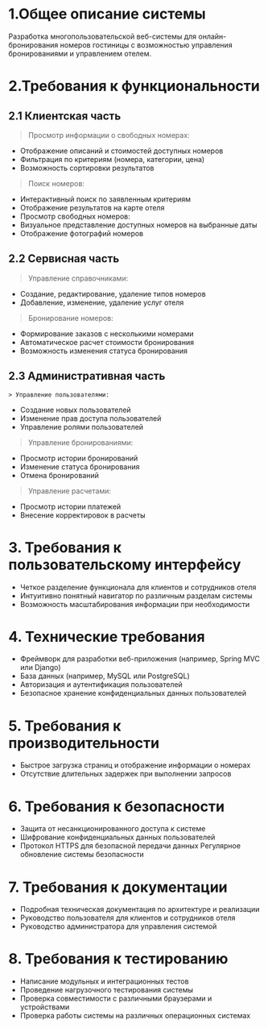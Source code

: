 # 1.Общее описание системы
   Разработка многопользовательской веб-системы для онлайн-бронирования номеров гостиницы с возможностью управления бронированиями и управлением отелем.
# 2.Требования к функциональности
## 2.1 Клиентская часть
 >  Просмотр информации о свободных номерах:
  
 - Отображение описаний и стоимостей доступных номеров
 - Фильтрация по критериям (номера, категории, цена)
- Возможность сортировки результатов
>   Поиск номеров:

  - Интерактивный поиск по заявленным критериям
  - Отображение результатов на карте отеля
  - Просмотр свободных номеров:
  - Визуальное представление доступных номеров на выбранные даты
  - Отображение фотографий номеров
   ## 2.2 Сервисная часть
>   Управление справочниками:
 
  - Создание, редактирование, удаление типов номеров
  - Добавление, изменение, удаление услуг отеля
  > Бронирование номеров:
  
  - Формирование заказов с несколькими номерами
  - Автоматическое расчет стоимости бронирования
  - Возможность изменения статуса бронирования
   ## 2.3 Административная часть
    > Управление пользователями:
   - Создание новых пользователей
   - Изменение прав доступа пользователей
   - Управление ролями пользователей
   > Управление бронированиями:
   - Просмотр истории бронирований
   - Изменение статуса бронирования
   -  Отмена бронирований
   > Управление расчетами:
  - Просмотр истории платежей
  - Внесение корректировок в расчеты

# 3. Требования к пользовательскому интерфейсу
  
- Четкое разделение функционала для клиентов и сотрудников отеля
- Интуитивно понятный навигатор по различным разделам системы
- Возможность масштабирования информации при необходимости
# 4. Технические требования
  - Фреймворк для разработки веб-приложения (например, Spring MVC или Django)
  - База данных (например, MySQL или PostgreSQL)
  - Авторизация и аутентификация пользователей
  -  Безопасное хранение конфиденциальных данных пользователей
# 5. Требования к производительности
  - Быстрое загрузка страниц и отображение информации о номерах
  - Отсутствие длительных задержек при выполнении запросов
# 6. Требования к безопасности
  - Защита от несанкционированного доступа к системе
  - Шифрование конфиденциальных данных пользователей
  - Протокол HTTPS для безопасной передачи данных
   Регулярное обновление системы безопасности
# 7. Требования к документации
  - Подробная техническая документация по архитектуре и реализации
  - Руководство пользователя для клиентов и сотрудников отеля
  - Руководство администратора для управления системой
# 8. Требования к тестированию
 -  Написание модульных и интеграционных тестов
  - Проведение нагрузочного тестирования системы
  - Проверка совместимости с различными браузерами и устройствами
  - Проверка работы системы на различных операционных системах